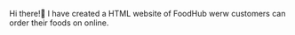 Hi there!👋
I have created a HTML website of FoodHub werw customers can order their foods on online.
